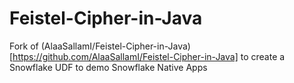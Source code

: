 # Feistel-Cipher-in-Java
Fork of (AlaaSallamI/Feistel-Cipher-in-Java)[https://github.com/AlaaSallamI/Feistel-Cipher-in-Java] to create a Snowflake UDF to demo Snowflake Native Apps
